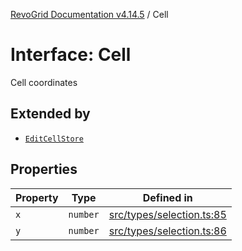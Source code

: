 [RevoGrid Documentation v4.14.5](README.md) / Cell

# Interface: Cell

Cell coordinates

## Extended by

- [`EditCellStore`](Interface.EditCellStore.md)

## Properties

| Property | Type | Defined in |
| ------ | ------ | ------ |
| `x` | `number` | [src/types/selection.ts:85](https://github.com/revolist/revogrid/blob/395fb64310e6654557393205ff295dbb2f4142c5/src/types/selection.ts#L85) |
| `y` | `number` | [src/types/selection.ts:86](https://github.com/revolist/revogrid/blob/395fb64310e6654557393205ff295dbb2f4142c5/src/types/selection.ts#L86) |
